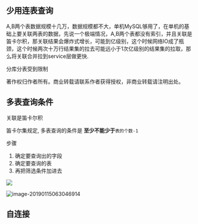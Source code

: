 ## 少用连表查询

A,B两个表数据规模十几万，数据规模都不大，单机MySQL够用了，在单机的基础上要关联两表的数据，先说一个极端情况，A,B两个表都没有索引，并且关联是笛卡尔积，那关联结果会爆炸式增长，可能到亿级别，这个时候网络IO成了瓶颈，这个时候两次十万行结果集的拉去可能远小于1次亿级别的结果集的拉取，那么将关联合并拉到service层做更快.

分库分表受到限制



著作权归作者所有。商业转载请联系作者获得授权，非商业转载请注明出处。		

## 多表查询条件

关联是笛卡尔积

笛卡尔集规定, 多表查询的条件是 **至少不能少于**`表的个数-1`

步骤

1. 确定要查询出的字段
2. 确定要查询的表
3. 再把筛选条件加进去

![](https://ws4.sinaimg.cn/large/006tNc79ly1fz6v1rabtbj313c0f6jtu.jpg)

![image-20190115063046914](https://ws1.sinaimg.cn/large/006tNc79ly1fz6vd4c04bj31su0kg1cy.jpg)



## 自连接



















